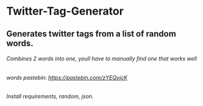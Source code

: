 # Twitter-Tag-Generator
## Generates twitter tags from a list of random words.
###### Combines 2 words into one, youll have to manually find one that works well
###### words pastebin: https://pastebin.com/zYEQvjcK
###### Install requirements, random, json.
